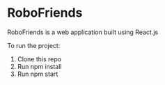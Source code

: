 # RoboFriends

RoboFriends is a web application built using React.js

To run the project:

1) Clone this repo
2) Run npm install
3) Run npm start